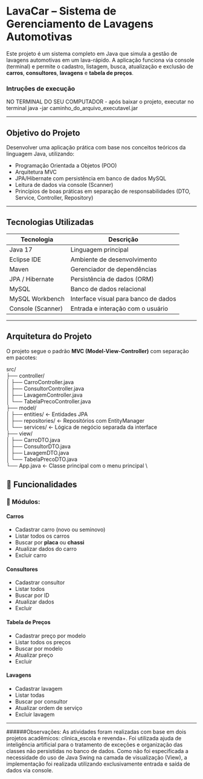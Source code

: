 # LavaCar – Sistema de Gerenciamento de Lavagens Automotivas 

Este projeto é um sistema completo em Java que simula a gestão de lavagens automotivas em um lava-rápido. A aplicação funciona via console (terminal) e permite o cadastro, listagem, busca, atualização e exclusão de **carros**, **consultores**, **lavagens** e **tabela de preços**.

### Intruções de execução
NO TERMINAL DO SEU COMPUTADOR - após baixar o projeto, executar no terminal java -jar caminho_do_arquivo_executavel.jar

---

## Objetivo do Projeto

Desenvolver uma aplicação prática com base nos conceitos teóricos da linguagem Java, utilizando:
- Programação Orientada a Objetos (POO)
- Arquitetura MVC
- JPA/Hibernate com persistência em banco de dados MySQL
- Leitura de dados via console (Scanner)
- Princípios de boas práticas em separação de responsabilidades (DTO, Service, Controller, Repository)

---

## Tecnologias Utilizadas

| Tecnologia        | Descrição                                      |
|-------------------|-----------------------------------------------|
| Java 17           | Linguagem principal                            |
| Eclipse IDE       | Ambiente de desenvolvimento                    |
| Maven             | Gerenciador de dependências                    |
| JPA / Hibernate   | Persistência de dados (ORM)                    |
| MySQL             | Banco de dados relacional                      |
| MySQL Workbench   | Interface visual para banco de dados           |
| Console (Scanner) | Entrada e interação com o usuário              |

---

## Arquitetura do Projeto

O projeto segue o padrão **MVC (Model-View-Controller)** com separação em pacotes:

src/ \
├── controller/ \
│ ├── CarroController.java \
│ ├── ConsultorController.java \
│ ├── LavagemController.java \
│ └── TabelaPrecoController.java \
├── model/ \
│ ├── entities/ ← Entidades JPA \
│ ├── repositories/ ← Repositórios com EntityManager \
│ └── services/ ← Lógica de negócio separada da interface \
├── view/ \
│ ├── CarroDTO.java \
│ ├── ConsultorDTO.java \
│ ├── LavagemDTO.java \
│ └── TabelaPrecoDTO.java \
└── App.java ← Classe principal com o menu principal \
## 🔧 Funcionalidades

### 📁 Módulos:

#### **Carros**
- Cadastrar carro (novo ou seminovo)
- Listar todos os carros
- Buscar por **placa** ou **chassi**
- Atualizar dados do carro
- Excluir carro

#### **Consultores**
- Cadastrar consultor
- Listar todos
- Buscar por ID
- Atualizar dados
- Excluir

#### **Tabela de Preços**
- Cadastrar preço por modelo
- Listar todos os preços
- Buscar por modelo
- Atualizar preço
- Excluir

#### **Lavagens**
- Cadastrar lavagem
- Listar todas
- Buscar por consultor
- Atualizar ordem de serviço
- Excluir lavagem

---
######Observações:
As atividades foram realizadas com base em dois projetos acadêmicos: clinica_escola e revenda+. Foi utilizada ajuda de inteligência artificial para o tratamento de exceções e organização das classes não persistidas no banco de dados.
Como não foi especificada a necessidade do uso de Java Swing na camada de visualização (View), a implementação foi realizada utilizando exclusivamente entrada e saída de dados via console.
